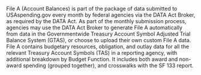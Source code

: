 File A (Account Balances) is part of the package of data submitted
to USAspending.gov every month by federal agencies via the DATA Act
Broker, as required by the DATA Act. As part of the monthly
submission process, agencies may use the DATA Act Broker to generate
File A automatically from data in the Governmentwide Treasury
Account Symbol Adjusted Trial Balance System (GTAS), or choose to upload
their own custom File A data. File A contains budgetary resources,
obligation, and outlay data for all the relevant Treasury Account Symbols (TAS)
in a reporting agency, with additional breakdown by Budget Function. It includes both award and non-award spending
(grouped together), and crosswalks with the SF 133 report.
